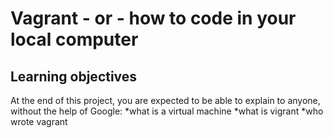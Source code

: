 # Vagrant - or - how to code in your local computer
## Learning objectives
At the end of this project, you are expected to be able to explain to anyone, without the help of Google:
*what is a virtual machine 
*what is vigrant
*who wrote vagrant
